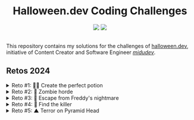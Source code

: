 <h1 align=center>
    Halloween.dev Coding Challenges
</h1>

<div align=center>
    <img src="https://img.shields.io/badge/JavaScript-323330?style=for-the-badge&logo=javascript&logoColor=F7DF1E" />
    <img src="https://img.shields.io/badge/TypeScript-007ACC?style=for-the-badge&logo=typescript&logoColor=white" />
</div>
<br />

This repository contains my solutions for the challenges of <a href="https://www.halloween.dev/en" target="__blank">halloween.dev</a>, initiative of Content Creator and Software Engineer *<a href="https://www.linkedin.com/in/midudev/" target="__blank">midudev</a>*.

## Retos 2024
<details>
    <summary>Reto #1: 🧙‍♀️ Create the perfect potion</summary>
    <br />
    <img src="https://raw.githubusercontent.com/vmartinez33/halloween.dev/refs/heads/main/2024/Reto1.png" />
    <br /><br />
</details>
<details>
    <br />
    <summary>Reto #2: 🧟 Zombie horde</summary>
    <img src="https://raw.githubusercontent.com/vmartinez33/halloween.dev/refs/heads/main/2024/Reto2.png" />
    <br /><br />
</details>
<details>
    <br />
    <summary>Reto #3: 🛌 Escape from Freddy's nightmare</summary>
    <img src="https://raw.githubusercontent.com/vmartinez33/halloween.dev/refs/heads/main/2024/Reto3.png" />
    <br /><br />
</details>
<details>
    <br />
    <summary>Reto #4: 🔪 Find the killer</summary>
    <img src="https://raw.githubusercontent.com/vmartinez33/halloween.dev/refs/heads/main/2024/Reto4.png" />
    <br /><br />
</details>
<details>
    <br />
    <summary>Reto #5: ▲ Terror on Pyramid Head</summary>
    <img src="https://raw.githubusercontent.com/vmartinez33/halloween.dev/refs/heads/main/2024/Reto5.png" />
    <br /><br />
</details>
